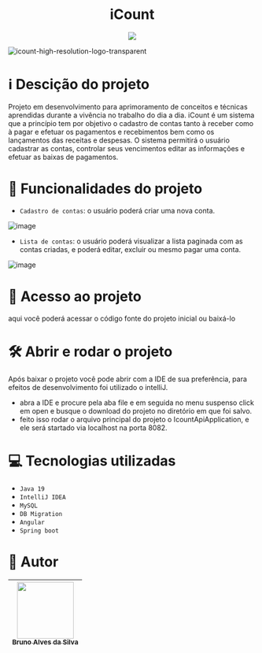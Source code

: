 <h1 align="center">  iCount </h1>
<p align="center">
 <img loading="lazy" src="http://img.shields.io/static/v1?label=STATUS&message=EM%20DESENVOLVIMENTO&color=GREEN&style=for-the-badge"/>
</p>

![icount-high-resolution-logo-transparent](https://github.com/user-attachments/assets/90f95cca-ce71-41f5-8162-696fb9188b10)

<h1> ℹ️ Descição do projeto </h1>
<p>
 Projeto em desenvolvimento para aprimoramento de conceitos e técnicas aprendidas durante a vivência no trabalho do dia a dia. iCount é um sistema que a princípio tem por objetivo 
 o cadastro de contas tanto à receber como à pagar e efetuar os pagamentos e recebimentos bem como os lançamentos das receitas e despesas.
 O sistema permitirá o usuário cadastrar as contas, controlar seus vencimentos editar as informações e efetuar as baixas de pagamentos.
</p>


<h1> 🔨 Funcionalidades do projeto </h1>

- `Cadastro de contas`:  o usuário poderá criar uma nova conta.

![image](https://github.com/user-attachments/assets/71870e6f-2bc3-44fb-8121-03b1b1e3c72b)

- `Lista de contas`:  o usuário poderá visualizar a lista paginada com as contas criadas, e poderá editar, excluir ou mesmo pagar uma conta.

![image](https://github.com/user-attachments/assets/c605e031-3fea-449d-a433-a93f33ed6f03)


<h1> 📁 Acesso ao projeto </h1> 
<p>
 aqui você poderá acessar o código fonte do projeto inicial ou baixá-lo
</p>

<h1> 🛠️ Abrir e rodar o projeto </h1> 
<p>
 Após baixar o projeto você pode abrir com a IDE de sua preferência, para efeitos de desenvolvimento foi utilizado o intelliJ.
</p>

 - abra a IDE e procure pela aba file e em seguida no menu suspenso click em open e busque o download do projeto no diretório em que foi salvo.
 - feito isso rodar o arquivo principal do projeto o IcountApiApplication, e ele será startado via localhost na porta 8082. 

<h1> 💻 Tecnologias utilizadas </h1>

 - `Java 19`
 - `IntelliJ IDEA`
 - `MySQL`
 - `DB Migration`
 - `Angular`
 - `Spring boot`

<h1> 🧔 Autor </h1>


| [<img loading="lazy" src="https://avatars.githubusercontent.com/u/107106425?v=4" width=115><br><sub>Bruno Alves da Silva</sub>](https://github.com/BrunoGoldenaxe) | 
| :---: | 


